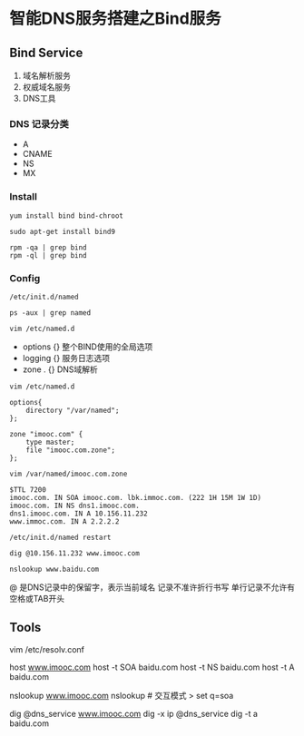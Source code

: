 # 智能DNS服务搭建之Bind服务

## Bind Service

1. 域名解析服务
2. 权威域名服务
3. DNS工具

### DNS 记录分类

- A
- CNAME
- NS
- MX

### Install

```shell
yum install bind bind-chroot

sudo apt-get install bind9

rpm -qa | grep bind
rpm -ql | grep bind
```

### Config

```shell
/etc/init.d/named

ps -aux | grep named

vim /etc/named.d
```

- options {} 整个BIND使用的全局选项
- logging {} 服务日志选项
- zone . {} DNS域解析

```shell
vim /etc/named.d

options{
    directory "/var/named";
};

zone "imooc.com" {
    type master;
    file "imooc.com.zone";
};

vim /var/named/imooc.com.zone

$TTL 7200
imooc.com. IN SOA imooc.com. lbk.immoc.com. (222 1H 15M 1W 1D)
imooc.com. IN NS dns1.imooc.com.
dns1.imooc.com. IN A 10.156.11.232
www.immoc.com. IN A 2.2.2.2

/etc/init.d/named restart

dig @10.156.11.232 www.imooc.com

nslookup www.baidu.com
```

@ 是DNS记录中的保留字，表示当前域名
记录不准许折行书写
单行记录不允许有空格或TAB开头

## Tools

vim /etc/resolv.conf

host www.imooc.com
host -t SOA baidu.com
host -t NS baidu.com
host -t A baidu.com

nslookup www.imooc.com
nslookup # 交互模式
\> set q=soa

dig @dns\_service www.imooc.com
dig -x ip @dns\_service
dig -t a baidu.com



